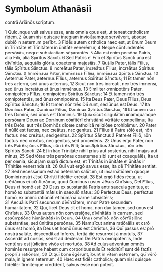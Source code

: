 # Symbolum Athanāsiī

contrā Arīānōs scrīptum. 

1 Quīcunque vult salvus esse, ante omnia opus est, ut teneat catholicam fidem. 
2 Quam nisi quisque integram inviolātamque servāverit, absque dubiō in aeternum perībit. 
3 Fidēs autem catholica haec est, ut ūnum Deum in Trīnitāte et Trīnitātem in ūnitāte venerēmur, 
4 Neque cōnfundentēs persōnās, neque substantiam sēparantēs. 
5 Alia est enim persōna Patris, alia Fīliī, alia Spīritūs Sānctī. 
6 Sed Patris et Fīliī et Spīritūs Sānctī ūna est dīvīnitās, aequālis glōria, coaeterna majestās. 
7 Quālis Pater, tālis Fīlius, tālis Spīritus Sānctus. 
8 Increātus Pater, increātus Fīlius, increātus Spīritus Sānctus. 
9 Immēnsus Pater, immēnsus Fīlius, immēnsus Spīritus Sānctus. 
10 Aeternus Pater, aeternus Fīlius, aeternus Spīritus Sānctus; 
11 Et tamen nōn trēs aeternī, sed ūnus aeternus, 
12 Sīcut nōn trēs increātī, nec trēs immēnsī, sed ūnus increātus et ūnus immēnsus. 
13 Similiter omnipotēns Pater, omnipotēns Fīlius, omnipotēns Spīritus Sānctus; 
14 Et tamen nōn trēs omnipotentēs, sed ūnus omnipotēns. 
15 Ita Deus Pater, Deus Fīlius, Deus Spīritus Sānctus; 
16 Et tamen nōn trēs Diī sunt, sed ūnus est Deus. 
17 Ita Dominus Pater, Dominus Fīlius, Dominus Spīritus Sānctus; 
18 Et tamen nōn trēs Dominī, sed ūnus est Dominus. 
19 Quia sīcut singulātim ūnamquamque persōnam Deum ac Dominum cōnfitērī chrīstiānā vēritāte compellimur, 
Ita trēs Deōs, aut trēs Dominōs dīcere catholicā religiōne prohibēmur. 
20 Pater ā nūllō est factus, nec creātus, nec genitus. 
21 Fīlius ā Patre sōlō est, nōn factus, nec creātus, sed genitus. 
22 Spīritus Sānctus ā Patre et Fīliō, nōn factus, nec creātus, nec genitus, sed prōcēdēns. 
23 Ūnus ergō Pater, nōn trēs Patrēs; ūnus Fīlius, nōn trēs Fīliī; ūnus Spīritus Sānctus, nōn trēs Spīritūs Sānctī. 
24 Et in hāc Trīnitāte nihil prius aut posterius, nihil majus aut minus; 
25 Sed tōtae trēs persōnae coaeternae sibi sunt et coaequālēs, 
Ita ut per omnia, sīcut jam suprā dictum est, et Trīnitās in ūnitāte et ūnitās in Trīnitāte veneranda sit.
26 Quī vult ergō salvus esse, ita dē Trīnitāte sentiat. 
27 Sed necessārium est ad aeternam salūtum, ut incarnātiōnem quoque Dominī nostrī Jēsū Chrīstī fidēliter crēdat. 
28 Est ergō fidēs rēcta, ut crēdāmus et cōnfiteāmur, quod Dominus noster Jēsus Chrīstus, Deī Fīlius, Deus et homō est: 
29 Deus ex substantiā Patris ante saecula genitus, et homō ex substantiā mātris in saeculō nātus: 
30 Perfectus Deus, perfectus homō, ex animā ratiōnālī et hūmānā carne subsistēns;  
31 Aequālis Patrī secundum dīvīnitātem, minor Patre secundum hūmānitātem, 
32 Quī, licet Deus sit et homō, nōn duo tamen, sed ūnus est Chrīstus. 
33 Ūnus autem nōn conversiōne, dīvīnitātis in carnem, sed assūmptiōne hūmānitātis in Deum. 
34 Ūnus omnīnō, nōn cōnfūsiōne substantiae, sed ūnitāte persōnae. 
35 Nam sīcut anima ratiōnālis et carō ūnus est homō, ita Deus et homō ūnus est Chrīstus, 
36 Quī passus est prō nostrā salūte, dēscendit ad īnferōs, tertiā diē resurrēxit ā mortuīs, 
37 Ascendit ad coelōs, sedet ad dexteram Deī Patris omnipotentis, 
Inde ventūrus est jūdicāre vīvōs et mortuōs. 
38 Ad cujus adventum omnēs hominēs resurgere habent cum corporibus suīs 
Et redditūrī sunt dē factīs propriīs ratiōnem, 
39 Et quī bona ēgērunt, ībunt in vītam aeternam; quī vērō mala, in ignem aeternum. 
40 Haec est fidēs catholica; quam nisi quisque fidēliter firmiterque crēdiderit, salvus esse nōn poterit. 
